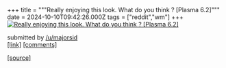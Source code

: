 +++
title = """Really enjoying this look. What do you think ? [Plasma 6.2]"""
date = 2024-10-10T09:42:26.000Z
tags = ["reddit","wm"]
+++
[![Really enjoying this look. What do you think ? [Plasma 6.2]](https://preview.redd.it/qhnv7xcjgwtd1.png?width=640&crop=smart&auto=webp&s=9c5b5dd2ae0d7de0f0e74760590ac2b35c26b2d5 "Really enjoying this look. What do you think ? [Plasma 6.2]")](https://www.reddit.com/r/unixporn/comments/1g0f1f1/really_enjoying_this_look_what_do_you_think/)

submitted by [/u/majorsid](https://www.reddit.com/user/majorsid)  
[\[link\]](https://i.redd.it/qhnv7xcjgwtd1.png) [\[comments\]](https://www.reddit.com/r/unixporn/comments/1g0f1f1/really_enjoying_this_look_what_do_you_think/)

[[source]](https://www.reddit.com/r/unixporn/comments/1g0f1f1/really_enjoying_this_look_what_do_you_think/)
